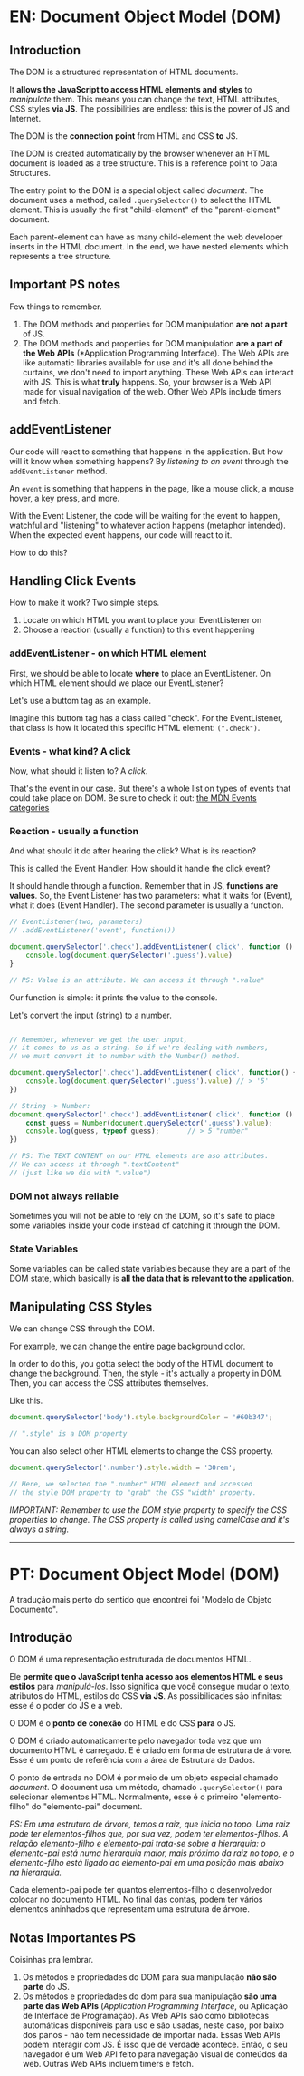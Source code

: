 # EN: Document Object Model (DOM)

## Introduction 

The DOM is a structured representation of HTML documents. 

It **allows the JavaScript to access HTML elements and styles** to *manipulate* them. This means you can change the text, HTML attributes, CSS styles **via JS**. The possibilities are endless: this is the power of JS and Internet.

The DOM is the **connection point** from HTML and CSS **to** JS. 

The DOM is created automatically by the browser whenever an HTML document is loaded as a tree structure. This is a reference point to Data Structures.

The entry point to the DOM is a special object called *document*. The document uses a method, called ```.querySelector()``` to select the HTML element. This is usually the first "child-element" of the "parent-element" document.

Each parent-element can have as many child-element the web developer inserts in the HTML document. In the end, we have nested elements which represents a tree structure.

## Important PS notes

Few things to remember.

1. The DOM methods and properties for DOM manipulation **are not a part** of JS.
2. The DOM methods and properties for DOM manipulation **are a part of the Web APIs** (*Application Programming Interface). The Web APIs are like automatic libraries available for use and it's all done behind the curtains, we don't need to import anything. These Web APIs can interact with JS. This is what **truly** happens. So, your browser is a Web API made for visual navigation of the web. Other Web APIs include timers and fetch.

## addEventListener

Our code will react to something that happens in the application. But how will it know when something happens? By *listening to an event* through the ```addEventListener``` method. 

An ```event``` is something that happens in the page, like a mouse click, a mouse hover, a key press, and more. 

With the Event Listener, the code will be waiting for the event to happen, watchful and "listening" to whatever action happens (metaphor intended). When the expected event happens, our code will react to it. 

How to do this?

## Handling Click Events

How to make it work? Two simple steps.

1. Locate on which HTML you want to place your EventListener on
2. Choose a reaction (usually a function) to this event happening

### addEventListener - on which HTML element
First, we should be able to locate **where** to place an EventListener. On which HTML element should we place our EventListener?

Let's use a buttom tag as an example.

Imagine this buttom tag has a class called "check". For the EventListener, that class is how it located this specific HTML element: ```(".check")```. 

### Events - what kind? A click
Now, what should it listen to? A *click*. 

That's the event in our case. But there's a whole list on types of events that could take place on DOM. Be sure to check it out: [the MDN Events categories](https://developer.mozilla.org/pt-BR/docs/Web/Events)

### Reaction - usually a function
And what should it do after hearing the click? What is its reaction? 

This is called the Event Handler.  How should it handle the click event?

It should handle through a function. Remember that in JS, **functions are values**. So, the Event Listener has two parameters: what it waits for (Event), what it does (Event Handler). The second parameter is usually a function.

```javascript
// EventListener(two, parameters)
// .addEventListener('event', function())

document.querySelector('.check').addEventListener('click', function () {
    console.log(document.querySelector('.guess').value)
}

// PS: Value is an attribute. We can access it through ".value"
```

Our function is simple: it prints the value to the console.

Let's convert the input (string) to a number.

```javascript

// Remember, whenever we get the user input, 
// it comes to us as a string. So if we're dealing with numbers,
// we must convert it to number with the Number() method.

document.querySelector('.check').addEventListener('click', function() {
    console.log(document.querySelector('.guess').value) // > '5'
})

// String -> Number:
document.querySelector('.check').addEventListener('click', function () {
    const guess = Number(document.querySelector('.guess').value);
    console.log(guess, typeof guess);       // > 5 "number"
})

// PS: The TEXT CONTENT on our HTML elements are aso attributes. 
// We can access it through ".textContent"
// (just like we did with ".value")
```

### DOM not always reliable
Sometimes you will not be able to rely on the DOM, so it's safe to place some variables inside your code instead of catching it through the DOM.

### State Variables
Some variables can be called state variables because they are a part of the DOM state, which basically is **all the data that is relevant to the application**.

## Manipulating CSS Styles
We can change CSS through the DOM.

For example, we can change the entire page background color. 

In order to do this, you gotta select the body of the HTML document to change the background. Then, the style - it's actually a property in DOM. Then, you can access the CSS attributes themselves. 

Like this.

```javascript
document.querySelector('body').style.backgroundColor = '#60b347';

// ".style" is a DOM property
```

You can also select other HTML elements to change the CSS property.

```javascript
document.querySelector('.number').style.width = '30rem';

// Here, we selected the ".number" HTML element and accessed
// the style DOM property to "grab" the CSS "width" property.
```
*IMPORTANT: Remember to use the DOM style property to specify the CSS properties to change. The CSS property is called using camelCase and it's always a string.*


---

# PT: Document Object Model (DOM)

A tradução mais perto do sentido que encontrei foi "Modelo de Objeto Documento".

## Introdução

O DOM é uma representação estruturada de documentos HTML.

Ele **permite que o JavaScript tenha acesso aos elementos HTML e seus estilos** para *manipulá-los*. Isso significa que você consegue mudar o texto, atributos do HTML, estilos do CSS **via JS**. As possibilidades são infinitas:  esse é o poder do JS e a web. 

O DOM é o **ponto de conexão** do HTML e do CSS **para** o JS.

O DOM é criado automaticamente pelo navegador toda vez que um documento HTML é carregado. E é criado em forma de estrutura de árvore. Esse é um ponto de referência com a área de Estrutura de Dados.

O ponto de entrada no DOM é por meio de um objeto especial chamado *document*. O document usa um método, chamado ```.querySelector()``` para selecionar elementos HTML. Normalmente, esse é o primeiro "elemento-filho" do "elemento-pai" document. 

*PS: Em uma estrutura de árvore, temos a raiz, que inicia no topo. Uma raiz pode ter elementos-filhos que, por sua vez, podem ter elementos-filhos. A relação elemento-filho e elemento-pai trata-se sobre a hierarquia: o elemento-pai está numa hierarquia maior, mais próximo da raiz no topo, e o elemento-filho está ligado ao elemento-pai em uma posição mais abaixo na hierarquia.*

Cada elemento-pai pode ter quantos elementos-filho o desenvolvedor colocar no documento HTML. No final das contas, podem ter vários elementos aninhados que representam uma estrutura de árvore. 

## Notas Importantes PS

Coisinhas pra lembrar.

1. Os métodos e propriedades do DOM para sua manipulação **não são parte** do JS.
2. Os métodos e propriedades do dom para sua manipulação **são uma parte das Web APIs** (*Application Programming Interface*, ou Aplicação de Interface de Programação). As Web APIs são como bibliotecas automáticas disponíveis para uso e são usadas, neste caso, por baixo dos panos - não tem necessidade de importar nada. Essas Web APIs podem interagir com JS. É isso que de verdade acontece. Então, o seu navegador é um Web API feito para navegação visual de conteúdos da web. Outras Web APIs incluem timers e fetch.

